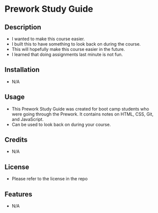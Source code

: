 # Prework Study Guide

## Description

- I wanted to make this course easier.
- I built this to have something to look back on during the course.
- This will hopefully make this course easier in the future.
- I learned that doing assignments last minute is not fun.

## Installation

- N/A

## Usage

- This Prework Study Guide was created for boot camp students who were going through the Prework. It contains notes on HTML, CSS, Git, and JavaScript.
- Can be used to look back on during your course.

## Credits

- N/A

## License

- Please refer to the license in the repo

## Features

- N/A
